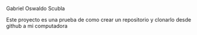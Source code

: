 Gabriel Oswaldo Scubla

Este proyecto es una prueba de como crear un repositorio y clonarlo desde github a mi computadora